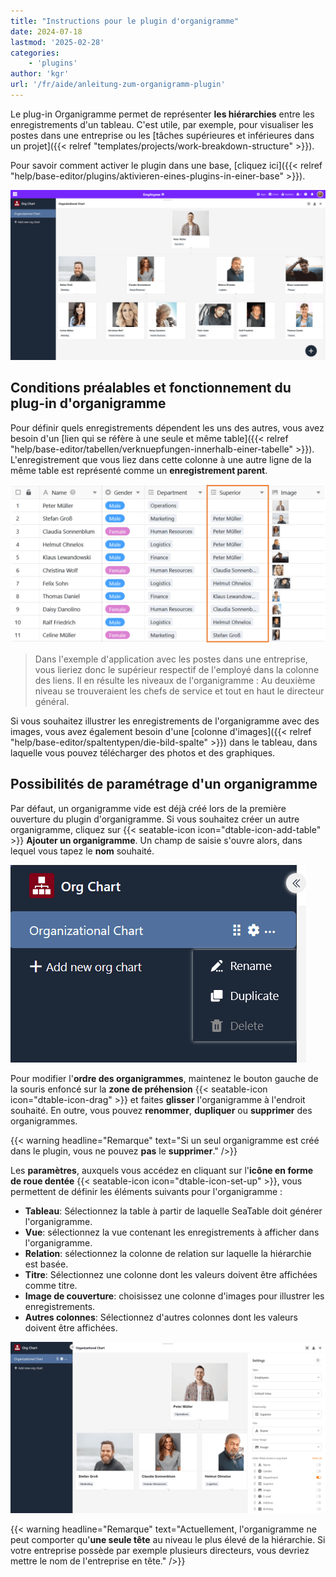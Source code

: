 ```yaml
---
title: "Instructions pour le plugin d'organigramme"
date: 2024-07-18
lastmod: '2025-02-28'
categories:
    - 'plugins'
author: 'kgr'
url: '/fr/aide/anleitung-zum-organigramm-plugin'
---
```


Le plug-in Organigramme permet de représenter **les hiérarchies** entre les enregistrements d'un tableau. C'est utile, par exemple, pour visualiser les postes dans une entreprise ou les [tâches supérieures et inférieures dans un projet]({{< relref "templates/projects/work-breakdown-structure" >}}).

Pour savoir comment activer le plugin dans une base, [cliquez ici]({{< relref "help/base-editor/plugins/aktivieren-eines-plugins-in-einer-base" >}}).

![Plugin d'organigramme](images/Organigramm-Plugin.png)

## Conditions préalables et fonctionnement du plug-in d'organigramme

Pour définir quels enregistrements dépendent les uns des autres, vous avez besoin d'un [lien qui se réfère à une seule et même table]({{< relref "help/base-editor/tabellen/verknuepfungen-innerhalb-einer-tabelle" >}}). L'enregistrement que vous liez dans cette colonne à une autre ligne de la même table est représenté comme un **enregistrement parent**.

![Colonne de liaison pour un organigramme](images/Verknuepfungsspalte-fuer-ein-Organigramm.png)

> Dans l'exemple d'application avec les postes dans une entreprise, vous lieriez donc le supérieur respectif de l'employé dans la colonne des liens. Il en résulte les niveaux de l'organigramme : Au deuxième niveau se trouveraient les chefs de service et tout en haut le directeur général.

Si vous souhaitez illustrer les enregistrements de l'organigramme avec des images, vous avez également besoin d'une [colonne d'images]({{< relref "help/base-editor/spaltentypen/die-bild-spalte" >}}) dans le tableau, dans laquelle vous pouvez télécharger des photos et des graphiques.

## Possibilités de paramétrage d'un organigramme

Par défaut, un organigramme vide est déjà créé lors de la première ouverture du plugin d'organigramme. Si vous souhaitez créer un autre organigramme, cliquez sur {{< seatable-icon icon="dtable-icon-add-table" >}} **Ajouter un organigramme**. Un champ de saisie s'ouvre alors, dans lequel vous tapez le **nom** souhaité.

![Options pour les organigrammes](images/Optionen-fuer-Organigramme.png)

Pour modifier l'**ordre des organigrammes**, maintenez le bouton gauche de la souris enfoncé sur la **zone de préhension** {{< seatable-icon icon="dtable-icon-drag" >}} et faites **glisser** l'organigramme à l'endroit souhaité. En outre, vous pouvez **renommer**, **dupliquer** ou **supprimer** des organigrammes.

{{< warning  headline="Remarque"  text="Si un seul organigramme est créé dans le plugin, vous ne pouvez **pas** le **supprimer**." />}}

Les **paramètres**, auxquels vous accédez en cliquant sur l'**icône en forme de roue dentée** {{< seatable-icon icon="dtable-icon-set-up" >}}, vous permettent de définir les éléments suivants pour l'organigramme :

- **Tableau**: Sélectionnez la table à partir de laquelle SeaTable doit générer l'organigramme.
- **Vue**: sélectionnez la vue contenant les enregistrements à afficher dans l'organigramme.
- **Relation**: sélectionnez la colonne de relation sur laquelle la hiérarchie est basée.
- **Titre**: Sélectionnez une colonne dont les valeurs doivent être affichées comme titre.
- **Image de couverture**: choisissez une colonne d'images pour illustrer les enregistrements.
- **Autres colonnes**: Sélectionnez d'autres colonnes dont les valeurs doivent être affichées.

![Paramètres d'un organigramme](images/Einstellungen-eines-Organigramms.png)

{{< warning  headline="Remarque"  text="Actuellement, l'organigramme ne peut comporter qu'**une seule tête** au niveau le plus élevé de la hiérarchie. Si votre entreprise possède par exemple plusieurs directeurs, vous devriez mettre le nom de l'entreprise en tête." />}}
